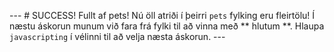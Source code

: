--- # SUCCESS! Fullt af pets! Nú öll atriði í þeirri `pets` fylking eru fleirtölu! Í næstu áskorun munum við fara frá fylki til að vinna með ** hlutum **. Hlaupa `javascripting` í vélinni til að velja næsta áskorun. ---
